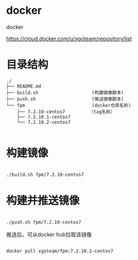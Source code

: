 # docker
docker

https://cloud.docker.com/u/xgoteam/repository/list


# 目录结构

```
./
├── README.md
├── build.sh                    (构建镜像脚本)
├── push.sh                     (推送镜像脚本)
└── fpm                         (docker仓库名称)
    ├── 7.2.10-centos7         （tag名称）
    ├── 7.2.10.1-centos7
    └── 7.2.10.2-centos7


```

# 构建镜像

```bash

./build.sh fpm/7.2.10-centos7

```


# 构建并推送镜像

```bash

./push.sh fpm/7.2.10-centos7

```

推送后，可从docker hub拉取该镜像

```bash

docker pull xgoteam/fpm:7.2.10.2-centos7

```

